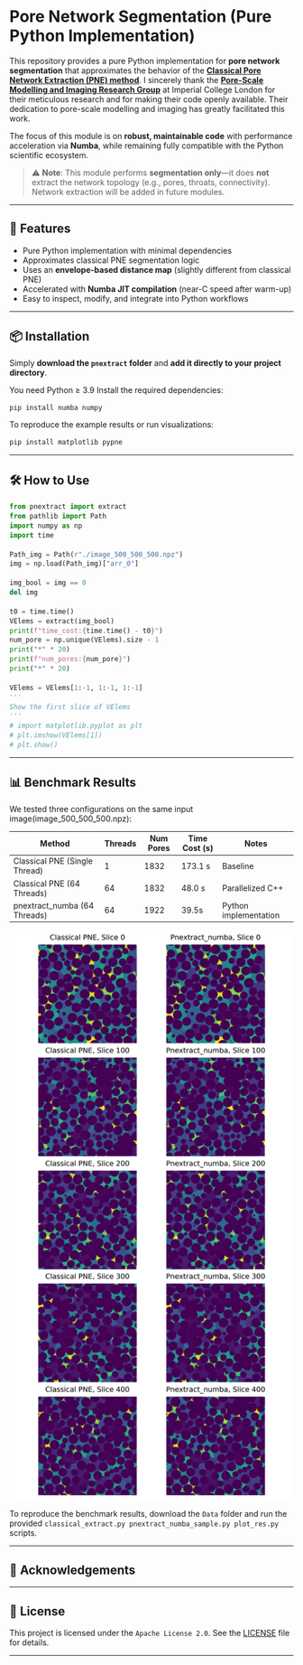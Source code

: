 # Pore Network Segmentation (Pure Python Implementation)

This repository provides a pure Python implementation for **pore network segmentation** that approximates the behavior of the [**Classical Pore Network Extraction (PNE) method**](https://github.com/ImperialCollegeLondon/pnextract). I sincerely thank the [**Pore-Scale Modelling and Imaging Research Group**](https://www.imperial.ac.uk/earth-science/research/research-groups/pore-scale-modelling/) at Imperial College London for their meticulous research and for making their code openly available. Their dedication to pore-scale modelling and imaging has greatly facilitated this work.  

The focus of this module is on **robust, maintainable code** with performance acceleration via **Numba**, while remaining fully compatible with the Python scientific ecosystem.

> ⚠️ **Note**: This module performs **segmentation only**—it does **not** extract the network topology (e.g., pores, throats, connectivity). Network extraction will be added in future modules.

---
## 📌 Features

- Pure Python implementation with minimal dependencies  
- Approximates classical PNE segmentation logic  
- Uses an **envelope-based distance map** (slightly different from classical PNE)  
- Accelerated with **Numba JIT compilation** (near-C speed after warm-up)  
- Easy to inspect, modify, and integrate into Python workflows  

---
## 📦 Installation
Simply **download the `pnextract` folder** and **add it directly to your project directory**.

You need Python ≥ 3.9 Install the required dependencies:

```bash
pip install numba numpy
```

To reproduce the example results or run visualizations:

```bash
pip install matplotlib pypne
```

---
## 🛠 How to Use
```python
from pnextract import extract
from pathlib import Path
import numpy as np
import time

Path_img = Path(r"./image_500_500_500.npz")
img = np.load(Path_img)["arr_0"]

img_bool = img == 0
del img

t0 = time.time()
VElems = extract(img_bool)
print(f"time_cost:{time.time() - t0}")
num_pore = np.unique(VElems).size - 1
print("*" * 20)
print(f"num_pores:{num_pore}")
print("*" * 20)

VElems = VElems[1:-1, 1:-1, 1:-1]
'''
Show the first slice of VElems
'''
# import matplotlib.pyplot as plt
# plt.imshow(VElems[1])
# plt.show()
```

---
## 📊 Benchmark Results

We tested three configurations on the same input image(image_500_500_500.npz):

| Method                        | Threads | Num Pores | Time Cost (s) | Notes                 |
| ----------------------------- | ------- | --------- | ------------- | --------------------- |
| Classical PNE (Single Thread) | 1       | 1832      | 173.1 s       | Baseline              |
| Classical PNE (64 Threads)    | 64      | 1832      | 48.0 s        | Parallelized C++      |
| pnextract_numba (64 Threads)  | 64      | 1922      | 39.5s         | Python implementation |

![Classical PNE vs pnextract_numba](images/pnextract_numba.png)

To reproduce the benchmark results, download the `Data` folder and run the provided `classical_extract.py pnextract_numba_sample.py plot_res.py` scripts.

---
## 🙏 Acknowledgements



---
## 📜 License
This project is licensed under the `Apache License 2.0`. See the [LICENSE](LICENSE) file for details.

---